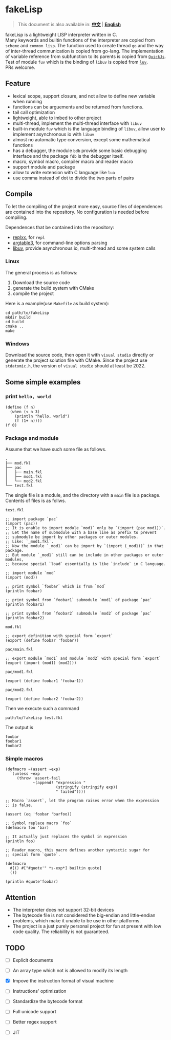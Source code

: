 # fakeLisp

> This document is also available in: [**中文**](./README_ZH.md) | [**English**](./README.md)

fakeLisp is a lightweight LISP interpreter written in C.  
Many keywords and builtin functions of the interpreter are copied from `scheme` and `common lisp`. The function used to create thread `go` and the way of inter-thread communication is copied from go-lang. The implementation of variable reference from subfunction to its parents is copied from [`QuickJs`](https://bellard.org/quickjs). Test of module `fuv` which is the binding of `libuv` is copied from [`luv`](https://github.com/luvit/luv.git).  
PRs welcome.  

## Feature

- lexical scope, support closure, and not allow to define new variable when running
- functions can be arguements and be returned from functions.
- tail call optimization
- lightweight, able to imbed to other project
- multi-thread, implement the multi-thread interface with `libuv`
- built-in module `fuv` which is the language binding of `libuv`, allow user to implement asynchronous io with `libuv`
- almost no automatic type conversion, except some mathematical functions
- has a debugger, the module `bdb` provide some basic debugging interface and the package `fdb` is the debugger itself.
- macro, symbol macro, compiler macro and reader macro
- support module and package
- allow to write extension with C language like `lua`
- use comma instead of dot to divide the two parts of pairs

## Compile

To let the compiling of the project more easy, source files of dependences are contained into the repository. No configuration is needed before compiling.  

Dependences that be contained into the repository:  
- [replxx](https://github.com/AmokHuginnsson/replxx.git), for `repl`
- [argtable3](https://github.com/argtable/argtable3.git), for command-line options parsing
- [libuv](https://github.com/libuv/libuv.git), provide asynchronous io, multi-thread and some system calls

### Linux

The general process is as follows:

1. Download the source code
1. generate the build system with CMake
1. compile the project

Here is a example(use `Makefile` as build system):  

```
cd path/to/fakeLisp
mkdir build
cd build
cmake ..
make
```

### Windows

Download the source code, then open it with `visual studio` directly or generate the project solution file with CMake.
Since the project use `stdatomic.h`, the version of `visual studio` should at least be 2022.  

## Some simple examples

### print `hello, world`

```
(define (f n)
  (when (< n 3)
    (println "hello, world")
    (f (1+ n))))
(f 0)
```

### Package and module

Assume that we have such some file as follows.

```
.
├── mod.fkl
├── pac
│   ├── main.fkl
│   ├── mod1.fkl
│   └── mod2.fkl
└── test.fkl
```

The single file is a module, and the directory with a `main` file is a package. Contents of files is as follws.

`test.fkl`
```
;; import package `pac`
(import (pac))
;; It is enable to import module `mod1` only by `(import (pac mod1))`.
;; Let the name of submodule with a base line as prefix to prevent
;; submodule be import by other packages or outer modules.
;; Like: `_mod1.fkl`.
;; Now the module `_mod1` can be import by `(import (_mod1))` in that package.
;; But module `_mod1` still can be include in other packages or outer modules,
;; because special `load` essentially is like `include` in C language.

;; import module `mod`
(import (mod))

;; print symbol `foobar` which is from `mod`
(println foobar)

;; print symbol from `foobar1` submodule `mod1` of package `pac`
(println foobar1)

;; print symbol from `foobar2` submodule `mod2` of package `pac`
(println foobar2)
```

`mod.fkl`
```
;; export definition with special form `export`
(export (define foobar 'foobar))
```

`pac/main.fkl`
```
;; export module `mod1` and module `mod2` with special form `export`
(export (import (mod1) (mod2)))
```

`pac/mod1.fkl`
```
(export (define foobar1 'foobar1))
```

`pac/mod2.fkl`
```
(export (define foobar2 'foobar2))
```

Then we execute such a command

```
path/to/fakeLisp test.fkl
```

The output is

```
foobar
foobar1
foobar2
```

### Simple macros
```
(defmacro ~(assert ~exp)
  `(unless ~exp
     (throw 'assert-fail
            ~(append! "expression "
                      (stringify (stringify exp))
                      " failed"))))

;; Macro `assert`, let the program raises error when the expression
;; is false.

(assert (eq 'foobar 'barfoo))

;; Symbol replace macro `foo`
(defmacro foo 'bar)

;; It actually just replaces the symbol in expression
(println foo)

;; Reader macro, this macro defines another syntactic sugar for
;; special form `quote`.

(defmacro
  #[() #["#quote'" *s-exp*] builtin quote]
  ())

(println #quote'foobar)
```

## Attention

- The interpreter does not support 32-bit devices
- The bytecode file is not considered the big-endian and little-endian problems, which make it unable to be use in other platforms.
- The project is a just purely personal project for fun at present with low code quality. The reliability is not guaranteed.

## TODO
- [ ] Explicit documents
- [ ] An array type which not is allowed to modify its length
- [X] Impove the instruction format of visual machine
- [ ] Instructions' optimization
- [ ] Standardize the bytecode format
- [ ] Full unicode support
- [ ] Better regex support
- [ ] JIT


